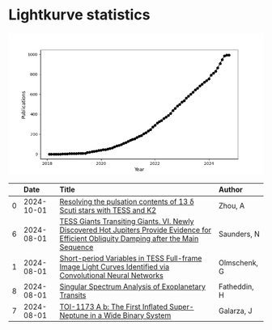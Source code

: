 
<h1>Lightkurve statistics</h1>
  
![publications](lightkurve-publications.png)  
  
|    | Date       | Title                                                                                                                                                                                                       | Author       |
|---:|:-----------|:------------------------------------------------------------------------------------------------------------------------------------------------------------------------------------------------------------|:-------------|
|  0 | 2024-10-01 | [Resolving the pulsation contents of 13 δ Scuti stars with TESS and K2](https://ui.adsabs.harvard.edu/abs/2024NewA..11102235Z/abstract)                                                                     | Zhou, A      |
|  6 | 2024-08-01 | [TESS Giants Transiting Giants. VI. Newly Discovered Hot Jupiters Provide Evidence for Efficient Obliquity Damping after the Main Sequence](https://ui.adsabs.harvard.edu/abs/2024AJ....168...81S/abstract) | Saunders, N  |
|  1 | 2024-08-01 | [Short-period Variables in TESS Full-frame Image Light Curves Identified via Convolutional Neural Networks](https://ui.adsabs.harvard.edu/abs/2024AJ....168...83O/abstract)                                 | Olmschenk, G |
|  8 | 2024-08-01 | [Singular Spectrum Analysis of Exoplanetary Transits](https://ui.adsabs.harvard.edu/abs/2024AJ....168...71F/abstract)                                                                                       | Fatheddin, H |
|  7 | 2024-08-01 | [TOI-1173 A b: The First Inflated Super-Neptune in a Wide Binary System](https://ui.adsabs.harvard.edu/abs/2024AJ....168...91G/abstract)                                                                    | Galarza, J   |
